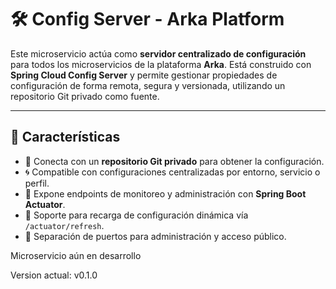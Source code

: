 # 🛠️ Config Server - Arka Platform

Este microservicio actúa como **servidor centralizado de configuración** para todos los microservicios de la plataforma **Arka**. Está construido con **Spring Cloud Config Server** y permite gestionar propiedades de configuración de forma remota, segura y versionada, utilizando un repositorio Git privado como fuente.

---

## 🚀 Características

- 🔗 Conecta con un **repositorio Git privado** para obtener la configuración.
- 🌀 Compatible con configuraciones centralizadas por entorno, servicio o perfil.
- 📡 Expone endpoints de monitoreo y administración con **Spring Boot Actuator**.
- 🔄 Soporte para recarga de configuración dinámica vía `/actuator/refresh`.
- 🔐 Separación de puertos para administración y acceso público.

Microservicio aún en desarrollo

Version actual: v0.1.0
